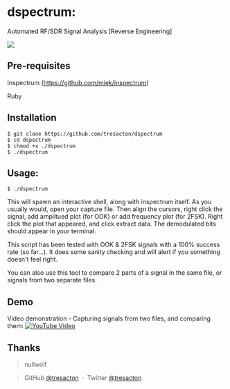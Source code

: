 # dspectrum:
Automated RF/SDR Signal Analysis [Reverse Engineering]

<img src="https://raw.githubusercontent.com/tresacton/dspectrum/master/dspectrum_comparison.png"> 

Pre-requisites
------------
Inspectrum (https://github.com/miek/inspectrum)

Ruby

Installation
------------

    $ git clone https://github.com/tresacton/dspectrum
    $ cd dspectrum
    $ chmod +x ./dspectrum
    $ ./dspectrum


Usage:
------------

    $ ./dspectrum
    
This will spawn an interactive shell, along with inspectrum itself.
As you usually would, open your capture file. Then align the cursors, right click the signal, add amplitued plot (for OOK) or add frequency plot (for 2FSK). Right click the plot that appeared, and click extract data. The demodulated bits should appear in your terminal.

This script has been tested with OOK & 2FSK signals with a 100% success rate (so far...). It does some sanity checking and will alert if you something doesn't feel right.

You can also use this tool to compare 2 parts of a signal in the same file, or signals from two separate files.

      

Demo
---------------

Video demonstration - Capturing signals from two files, and comparing them:
[![YouTube Video](https://raw.githubusercontent.com/tresacton/dspectrum/master/youtube.png)](https://youtu.be/wR0HpWfeVRU)



Thanks
------

> nullwolf 

> GitHub [@tresacton](https://github.com/tresacton) &nbsp;&middot;&nbsp;
> Twitter [@tresacton](https://twitter.com/tresacton)

